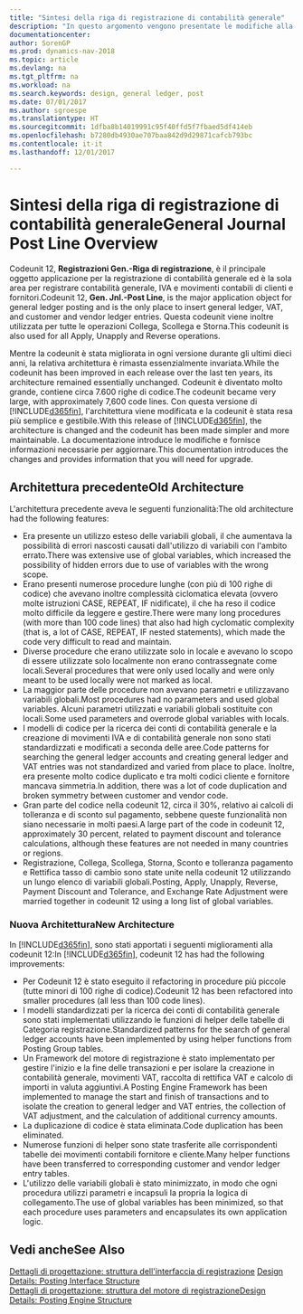 ```yaml
---
title: "Sintesi della riga di registrazione di contabilità generale"
description: "In questo argomento vengono presentate le modifiche alla Codeunit 12, **Registrazioni Gen.-Riga di registrazione**, ovvero il principale oggetto applicazione per la registrazione di contabilità generale e la sola area per registrare contabilità generale, IVA e movimenti contabili di clienti e fornitori."
documentationcenter: 
author: SorenGP
ms.prod: dynamics-nav-2018
ms.topic: article
ms.devlang: na
ms.tgt_pltfrm: na
ms.workload: na
ms.search.keywords: design, general ledger, post
ms.date: 07/01/2017
ms.author: sgroespe
ms.translationtype: HT
ms.sourcegitcommit: 1dfba8b14019991c95f40ffd5f7fbaed5df414eb
ms.openlocfilehash: b7280db4930ae707baa842d9d29871cafcb793bc
ms.contentlocale: it-it
ms.lasthandoff: 12/01/2017

---
```

# <a name="general-journal-post-line-overview"></a><span data-ttu-id="ef684-103">Sintesi della riga di registrazione di contabilità generale</span><span class="sxs-lookup"><span data-stu-id="ef684-103">General Journal Post Line Overview</span></span>
<span data-ttu-id="ef684-104">Codeunit 12, **Registrazioni Gen.-Riga di registrazione**, è il principale oggetto applicazione per la registrazione di contabilità generale ed è la sola area per registrare contabilità generale, IVA e movimenti contabili di clienti e fornitori.</span><span class="sxs-lookup"><span data-stu-id="ef684-104">Codeunit 12, **Gen. Jnl.-Post Line**, is the major application object for general ledger posting and is the only place to insert general ledger, VAT, and customer and vendor ledger entries.</span></span> <span data-ttu-id="ef684-105">Questa codeunit viene inoltre utilizzata per tutte le operazioni Collega, Scollega e Storna.</span><span class="sxs-lookup"><span data-stu-id="ef684-105">This codeunit is also used for all Apply, Unapply and Reverse operations.</span></span>  
  
<span data-ttu-id="ef684-106">Mentre la codeunit è stata migliorata in ogni versione durante gli ultimi dieci anni, la relativa architettura è rimasta essenzialmente invariata.</span><span class="sxs-lookup"><span data-stu-id="ef684-106">While the codeunit has been improved in each release over the last ten years, its architecture remained essentially unchanged.</span></span> <span data-ttu-id="ef684-107">Codeunit è diventato molto grande, contiene circa 7.600 righe di codice.</span><span class="sxs-lookup"><span data-stu-id="ef684-107">The codeunit became very large, with approximately 7,600 code lines.</span></span> <span data-ttu-id="ef684-108">Con questa versione di [!INCLUDE[d365fin](includes/d365fin_md.md)], l'architettura viene modificata e la codeunit è stata resa più semplice e gestibile.</span><span class="sxs-lookup"><span data-stu-id="ef684-108">With this release of [!INCLUDE[d365fin](includes/d365fin_md.md)], the architecture is changed and the codeunit has been made simpler and more maintainable.</span></span> <span data-ttu-id="ef684-109">La documentazione introduce le modifiche e fornisce informazioni necessarie per aggiornare.</span><span class="sxs-lookup"><span data-stu-id="ef684-109">This documentation introduces the changes and provides information that you will need for upgrade.</span></span>  
  
## <a name="old-architecture"></a><span data-ttu-id="ef684-110">Architettura precedente</span><span class="sxs-lookup"><span data-stu-id="ef684-110">Old Architecture</span></span>  
<span data-ttu-id="ef684-111">L'architettura precedente aveva le seguenti funzionalità:</span><span class="sxs-lookup"><span data-stu-id="ef684-111">The old architecture had the following features:</span></span>  
  
* <span data-ttu-id="ef684-112">Era presente un utilizzo esteso delle variabili globali, il che aumentava la possibilità di errori nascosti causati dall'utilizzo di variabili con l'ambito errato.</span><span class="sxs-lookup"><span data-stu-id="ef684-112">There was extensive use of global variables, which increased the possibility of hidden errors due to use of variables with the wrong scope.</span></span>  
* <span data-ttu-id="ef684-113">Erano presenti numerose procedure lunghe (con più di 100 righe di codice) che avevano inoltre complessità ciclomatica elevata (ovvero molte istruzioni CASE, REPEAT, IF nidificate), il che ha reso il codice molto difficile da leggere e gestire.</span><span class="sxs-lookup"><span data-stu-id="ef684-113">There were many long procedures (with more than 100 code lines) that also had high cyclomatic complexity (that is, a lot of CASE, REPEAT, IF nested statements), which made the code very difficult to read and maintain.</span></span>  
* <span data-ttu-id="ef684-114">Diverse procedure che erano utilizzate solo in locale e avevano lo scopo di essere utilizzate solo localmente non erano contrassegnate come locali.</span><span class="sxs-lookup"><span data-stu-id="ef684-114">Several procedures that were only used locally and were only meant to be used locally were not marked as local.</span></span>  
* <span data-ttu-id="ef684-115">La maggior parte delle procedure non avevano parametri e utilizzavano variabili globali.</span><span class="sxs-lookup"><span data-stu-id="ef684-115">Most procedures had no parameters and used global variables.</span></span> <span data-ttu-id="ef684-116">Alcuni parametri utilizzati e variabili globali sostituite con locali.</span><span class="sxs-lookup"><span data-stu-id="ef684-116">Some used parameters and overrode global variables with locals.</span></span>  
* <span data-ttu-id="ef684-117">I modelli di codice per la ricerca dei conti di contabilità generale e la creazione di movimenti IVA e di contabilità generale non sono stati standardizzati e modificati a seconda delle aree.</span><span class="sxs-lookup"><span data-stu-id="ef684-117">Code patterns for searching the general ledger accounts and creating general ledger and VAT entries was not standardized and varied from place to place.</span></span> <span data-ttu-id="ef684-118">Inoltre, era presente molto codice duplicato e tra molti codici cliente e fornitore mancava simmetria.</span><span class="sxs-lookup"><span data-stu-id="ef684-118">In addition, there was a lot of code duplication and broken symmetry between customer and vendor code.</span></span>  
* <span data-ttu-id="ef684-119">Gran parte del codice nella codeunit 12, circa il 30%, relativo ai calcoli di tolleranza e di sconto sul pagamento, sebbene queste funzionalità non siano necessarie in molti paesi.</span><span class="sxs-lookup"><span data-stu-id="ef684-119">A large part of the code in codeunit 12, approximately 30 percent, related to payment discount and tolerance calculations, although these features are not needed in many countries or regions.</span></span>  
* <span data-ttu-id="ef684-120">Registrazione, Collega, Scollega, Storna, Sconto e tolleranza pagamento e Rettifica tasso di cambio sono state unite nella codeunit 12 utilizzando un lungo elenco di variabili globali.</span><span class="sxs-lookup"><span data-stu-id="ef684-120">Posting, Apply, Unapply, Reverse, Payment Discount and Tolerance, and Exchange Rate Adjustment were married together in codeunit 12 using a long list of global variables.</span></span>  
  
### <a name="new-architecture"></a><span data-ttu-id="ef684-121">Nuova Architettura</span><span class="sxs-lookup"><span data-stu-id="ef684-121">New Architecture</span></span>  
<span data-ttu-id="ef684-122">In [!INCLUDE[d365fin](includes/d365fin_md.md)], sono stati apportati i seguenti miglioramenti alla codeunit 12:</span><span class="sxs-lookup"><span data-stu-id="ef684-122">In [!INCLUDE[d365fin](includes/d365fin_md.md)], codeunit 12 has had the following improvements:</span></span>  
  
* <span data-ttu-id="ef684-123">Per Codeunit 12 è stato eseguito il refactoring in procedure più piccole (tutte minori di 100 righe di codice).</span><span class="sxs-lookup"><span data-stu-id="ef684-123">Codeunit 12 has been refactored into smaller procedures (all less than 100 code lines).</span></span>  
* <span data-ttu-id="ef684-124">I modelli standardizzati per la ricerca dei conti di contabilità generale sono stati implementati utilizzando le funzioni di helper delle tabelle di Categoria registrazione.</span><span class="sxs-lookup"><span data-stu-id="ef684-124">Standardized patterns for the search of general ledger accounts have been implemented by using helper functions from Posting Group tables.</span></span>  
* <span data-ttu-id="ef684-125">Un Framework del motore di registrazione è stato implementato per gestire l'inizio e la fine delle transazioni e per isolare la creazione in contabilità generale, movimenti VAT, raccolta di rettifica VAT e calcolo di importi in valuta aggiuntivi.</span><span class="sxs-lookup"><span data-stu-id="ef684-125">A Posting Engine Framework has been implemented to manage the start and finish of transactions and to isolate the creation to general ledger and VAT entries, the collection of VAT adjustment, and the calculation of additional currency amounts.</span></span>  
* <span data-ttu-id="ef684-126">La duplicazione di codice è stata eliminata.</span><span class="sxs-lookup"><span data-stu-id="ef684-126">Code duplication has been eliminated.</span></span>  
* <span data-ttu-id="ef684-127">Numerose funzioni di helper sono state trasferite alle corrispondenti tabelle dei movimenti contabili fornitore e cliente.</span><span class="sxs-lookup"><span data-stu-id="ef684-127">Many helper functions have been transferred to corresponding customer and vendor ledger entry tables.</span></span>  
* <span data-ttu-id="ef684-128">L'utilizzo delle variabili globali è stato minimizzato, in modo che ogni procedura utilizzi parametri e incapsuli la propria la logica di collegamento.</span><span class="sxs-lookup"><span data-stu-id="ef684-128">The use of global variables has been minimized, so that each procedure uses parameters and encapsulates its own application logic.</span></span>  
  
## <a name="see-also"></a><span data-ttu-id="ef684-129">Vedi anche</span><span class="sxs-lookup"><span data-stu-id="ef684-129">See Also</span></span>  
<span data-ttu-id="ef684-130">[Dettagli di progettazione: struttura dell'interfaccia di registrazione](design-details-posting-interface-structure.md) </span><span class="sxs-lookup"><span data-stu-id="ef684-130">[Design Details: Posting Interface Structure](design-details-posting-interface-structure.md) </span></span>  
[<span data-ttu-id="ef684-131">Dettagli di progettazione: struttura del motore di registrazione</span><span class="sxs-lookup"><span data-stu-id="ef684-131">Design Details: Posting Engine Structure</span></span>](design-details-posting-engine-structure.md)

